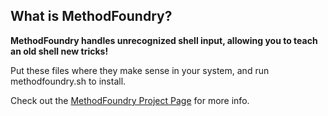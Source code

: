 
## What is MethodFoundry?

**MethodFoundry handles unrecognized shell input, allowing you to teach an old shell
new tricks!**

Put these files where they make sense in your system, and run methodfoundry.sh to install.

Check out the [MethodFoundry Project Page](http://erichs.github.com/MethodFoundry/) for more info.
